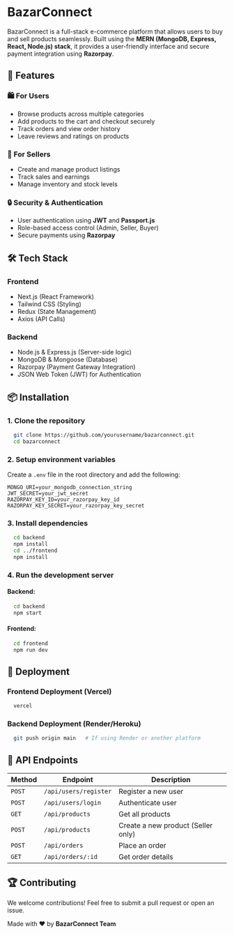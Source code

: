 # BazarConnect

BazarConnect is a full-stack e-commerce platform that allows users to buy and sell products seamlessly. Built using the **MERN (MongoDB, Express, React, Node.js) stack**, it provides a user-friendly interface and secure payment integration using **Razorpay**.

## 🚀 Features

### 🛍️ For Users

- Browse products across multiple categories
- Add products to the cart and checkout securely
- Track orders and view order history
- Leave reviews and ratings on products

### 🛒 For Sellers

- Create and manage product listings
- Track sales and earnings
- Manage inventory and stock levels

### 🔒 Security & Authentication

- User authentication using **JWT** and **Passport.js**
- Role-based access control (Admin, Seller, Buyer)
- Secure payments using **Razorpay**

## 🛠️ Tech Stack

### **Frontend**

- Next.js (React Framework)
- Tailwind CSS (Styling)
- Redux (State Management)
- Axios (API Calls)

### **Backend**

- Node.js & Express.js (Server-side logic)
- MongoDB & Mongoose (Database)
- Razorpay (Payment Gateway Integration)
- JSON Web Token (JWT) for Authentication

## 📦 Installation

### **1. Clone the repository**

```sh
  git clone https://github.com/yourusername/bazarconnect.git
  cd bazarconnect
```

### **2. Setup environment variables**

Create a `.env` file in the root directory and add the following:

```env
MONGO_URI=your_mongodb_connection_string
JWT_SECRET=your_jwt_secret
RAZORPAY_KEY_ID=your_razorpay_key_id
RAZORPAY_KEY_SECRET=your_razorpay_key_secret
```

### **3. Install dependencies**

```sh
  cd backend
  npm install
  cd ../frontend
  npm install
```

### **4. Run the development server**

#### Backend:

```sh
  cd backend
  npm start
```

#### Frontend:

```sh
  cd frontend
  npm run dev
```

## 🚀 Deployment

### **Frontend Deployment (Vercel)**

```sh
  vercel
```

### **Backend Deployment (Render/Heroku)**

```sh
  git push origin main   # If using Render or another platform
```

## 📌 API Endpoints

| Method | Endpoint              | Description                        |
| ------ | --------------------- | ---------------------------------- |
| `POST` | `/api/users/register` | Register a new user                |
| `POST` | `/api/users/login`    | Authenticate user                  |
| `GET`  | `/api/products`       | Get all products                   |
| `POST` | `/api/products`       | Create a new product (Seller only) |
| `POST` | `/api/orders`         | Place an order                     |
| `GET`  | `/api/orders/:id`     | Get order details                  |

## 🏆 Contributing

We welcome contributions! Feel free to submit a pull request or open an issue.

Made with ❤️ by **BazarConnect Team**
